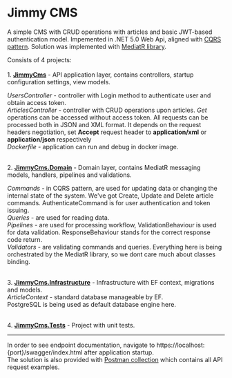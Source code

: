 # Jimmy CMS

A simple CMS with CRUD operations with articles and basic JWT-based authentication model.
Impemented in .NET 5.0 Web Api, aligned with [CQRS pattern](https://docs.microsoft.com/en-us/azure/architecture/patterns/cqrs "CQRS pattern"). Solution was implemented with [MediatR library](https://github.com/jbogard/MediatR "MediatR library").

Consists of 4 projects: <br />
<br /> 1. **[JimmyCms](https://github.com/sklite/Jimm/tree/main/JimmyCms/JimmyCms "JimmyCms")** - API application layer, contains controllers, startup configuration settings, view models.

*UsersController* - controller with Login method to authenticate user and obtain access token.
<br /> *ArticlesController* - controller with CRUD operations upon articles. *Get* operations can be accessed without access token.
All requests can be processed both in JSON and XML format. It depends on the request headers negotiation, set **Accept** request header  to **application/xml** or **application/json** respectively
<br />*Dockerfile* - application can run and debug in docker image.

<br /> 2. **[JimmyCms.Domain](https://github.com/sklite/Jimm/tree/main/JimmyCms/JimmyCms.Domain "JimmyCms.Domain")** - Domain layer, contains MediatR messaging models, handlers, pipelines and validations.

*Commands* - in CQRS pattern, are used for updating data or changing the internal state of the system. We've got Create, Update and Delete article commands. AuthenticateCommand is for user authentication and token issuing.
<br />*Queries* - are used for reading data.
<br />*Pipelines*  - are used for processing workflow, ValidationBehaviour is used for data validation. ResponseBehaviour stands for the correct response code return.
<br />*Validators*  - are validating commands and queries.
Everything here is being orchestrated by the MediatR library, so we dont care much about classes binding.

<br /> 3. **[JimmyCms.Infrastructure](https://github.com/sklite/Jimm/tree/main/JimmyCms/JimmyCms.Infrastructure "JimmyCms.Infrastructure")** - Infrastructure with EF context, migrations and models.
<br />*ArticleContext* - standard database manageable by EF. 
<br />PostgreSQL is being used as default database engine here. 

<br /> 4. **[JimmyCms.Tests](https://github.com/sklite/Jimm/tree/main/JimmyCms/JimmyCms.Tests "JimmyCms.Tests")** - Project with unit tests.

------------
In order to see endpoint documentation, navigate to https://localhost:{port}/swagger/index.html after application startup.
<br /> The solution is also provided with [Postman collection](https://github.com/sklite/Jimm/blob/main/Postman/Articles.postman_collection.json "Postman collection") which contains all API request examples.


